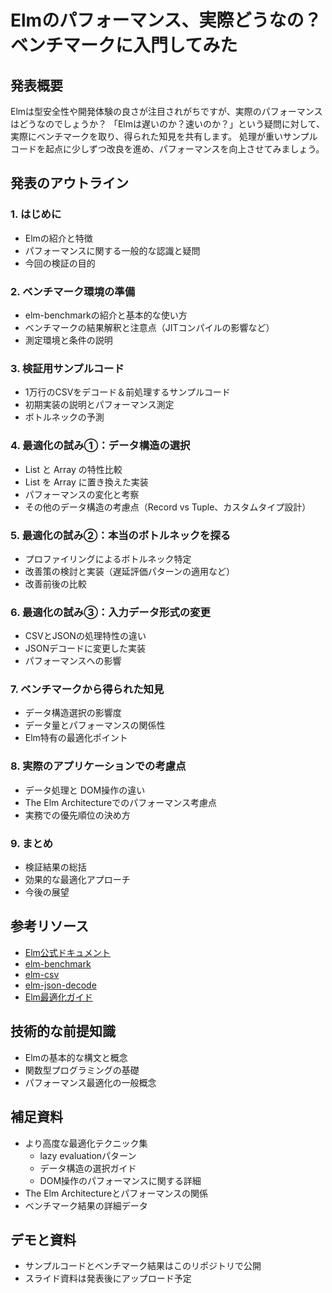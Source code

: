 # Elmのパフォーマンス、実際どうなの？ベンチマークに入門してみた

## 発表概要

Elmは型安全性や開発体験の良さが注目されがちですが、実際のパフォーマンスはどうなのでしょうか？
「Elmは遅いのか？速いのか？」という疑問に対して、実際にベンチマークを取り、得られた知見を共有します。
処理が重いサンプルコードを起点に少しずつ改良を進め、パフォーマンスを向上させてみましょう。

## 発表のアウトライン

### 1. はじめに
- Elmの紹介と特徴
- パフォーマンスに関する一般的な認識と疑問
- 今回の検証の目的

### 2. ベンチマーク環境の準備
- elm-benchmarkの紹介と基本的な使い方
- ベンチマークの結果解釈と注意点（JITコンパイルの影響など）
- 測定環境と条件の説明

### 3. 検証用サンプルコード
- 1万行のCSVをデコード＆前処理するサンプルコード
- 初期実装の説明とパフォーマンス測定
- ボトルネックの予測

### 4. 最適化の試み①：データ構造の選択
- List と Array の特性比較
- List を Array に置き換えた実装
- パフォーマンスの変化と考察
- その他のデータ構造の考慮点（Record vs Tuple、カスタムタイプ設計）

### 5. 最適化の試み②：本当のボトルネックを探る
- プロファイリングによるボトルネック特定
- 改善策の検討と実装（遅延評価パターンの適用など）
- 改善前後の比較

### 6. 最適化の試み③：入力データ形式の変更
- CSVとJSONの処理特性の違い
- JSONデコードに変更した実装
- パフォーマンスへの影響

### 7. ベンチマークから得られた知見
- データ構造選択の影響度
- データ量とパフォーマンスの関係性
- Elm特有の最適化ポイント

### 8. 実際のアプリケーションでの考慮点
- データ処理と DOM操作の違い
- The Elm Architectureでのパフォーマンス考慮点
- 実務での優先順位の決め方

### 9. まとめ
- 検証結果の総括
- 効果的な最適化アプローチ
- 今後の展望

## 参考リソース
- [Elm公式ドキュメント](https://elm-lang.org/docs)
- [elm-benchmark](https://package.elm-lang.org/packages/elm-explorations/benchmark/latest/)
- [elm-csv](https://package.elm-lang.org/packages/elm-community/csv/latest/)
- [elm-json-decode](https://package.elm-lang.org/packages/elm/json/latest/)
- [Elm最適化ガイド](https://guide.elm-lang.org/optimization/)

## 技術的な前提知識
- Elmの基本的な構文と概念
- 関数型プログラミングの基礎
- パフォーマンス最適化の一般概念

## 補足資料
- より高度な最適化テクニック集
  - lazy evaluationパターン
  - データ構造の選択ガイド
  - DOM操作のパフォーマンスに関する詳細
- The Elm Architectureとパフォーマンスの関係
- ベンチマーク結果の詳細データ

## デモと資料
- サンプルコードとベンチマーク結果はこのリポジトリで公開
- スライド資料は発表後にアップロード予定 
